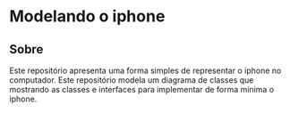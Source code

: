 # Modelando o iphone

## Sobre
Este repositório apresenta uma forma simples de representar o iphone no computador. Este repositório modela um diagrama de classes que mostrando as classes e interfaces para implementar de forma mínima o iphone.
